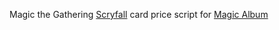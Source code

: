 Magic the Gathering [Scryfall](https://scryfall.com) card price script for [Magic Album](https://www.slightlymagic.net/wiki/Magic_Album)

